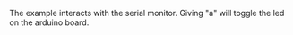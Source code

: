 
The example interacts with the serial monitor.
Giving "a" will toggle the led on the arduino board.
